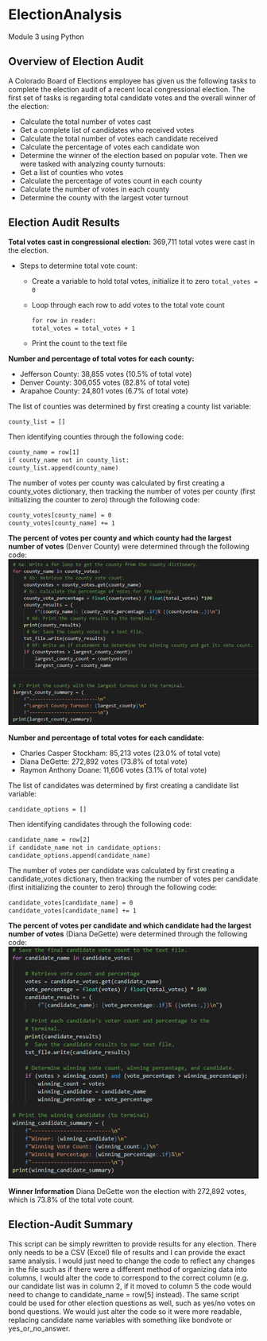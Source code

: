 # ElectionAnalysis
Module 3 using Python
## Overview of Election Audit
A Colorado Board of Elections employee has given us the following tasks to complete the election audit of a recent local congressional election. The first set of tasks is regarding total candidate votes and the overall winner of the election:
   - Calculate the total number of votes cast
   - Get a complete list of candidates who received votes
   - Calculate the total number of votes each candidate received
   - Calculate the percentage of votes each candidate won
   - Determine the winner of the election based on popular vote. 
Then we were tasked with analyzing county turnouts:
   - Get a list of counties who votes
   - Calculate the percentage of votes count in each county
   - Calculate the number of votes in each county
   - Determine the county with the largest voter turnout

## Election Audit Results
**Total votes cast in congressional election:**
369,711 total votes were cast in the election. 
  
   - Steps to determine total vote count:
      - Create a variable to hold total votes, initialize it to zero
            ```
            total_votes = 0
            ```
       - Loop through each row to add votes to the total vote count
     
            ```
            for row in reader:
            total_votes = total_votes + 1
            ```
            
      - Print the count to the text file
            
**Number and percentage of total votes for each county:**
   - Jefferson County: 38,855 votes (10.5% of total vote)
   - Denver County: 306,055 votes (82.8% of total vote)
   - Arapahoe County: 24,801 votes (6.7% of total vote)
   
   The list of counties was determined by first creating a county list variable:
   ```
   county_list = []
   ```
   Then identifying counties through the following code:
   ```
   county_name = row[1]
   if county_name not in county_list:
   county_list.append(county_name)
   ```
   The number of votes per county was calculated by first creating a county_votes dictionary, then tracking the number of votes per county (first initializing the      counter to zero) through the following code:
   ```
   county_votes[county_name] = 0
   county_votes[county_name] += 1
   ```
**The percent of votes per county and which county had the largest number of votes** (Denver County) were determined through the following code:
![Screenshot 2022-04-23 134623.png](https://raw.githubusercontent.com/LaurenDebes/ElectionAnalysis/main/Screenshot%202022-04-23%20134623.png)

**Number and percentage of total votes for each candidate:**
   - Charles Casper Stockham: 85,213 votes (23.0% of total vote)
   - Diana DeGette: 272,892 votes (73.8% of total vote)
   - Raymon Anthony Doane: 11,606 votes (3.1% of total vote)
   
   The list of candidates was determined by first creating a candidate list variable:
   ```
   candidate_options = []
   ```
   Then identifying candidates through the following code:
   ```
   candidate_name = row[2]
   if candidate_name not in candidate_options:
   candidate_options.append(candidate_name)
   ```
   The number of votes per candidate was calculated by first creating a candidate_votes dictionary, then tracking the number of votes per candidate (first  initializing the counter to zero) through the following code:
   ```
   candidate_votes[candidate_name] = 0
   candidate_votes[candidate_name] += 1
   ```
**The percent of votes per candidate and which candidate had the largest number of votes** (Diana DeGette) were determined through the following code:
![candidate_code.png](https://raw.githubusercontent.com/LaurenDebes/ElectionAnalysis/main/candidate_code.png)

**Winner Information**
Diana DeGette won the election with 272,892 votes, which is 73.8% of the total vote count.

## Election-Audit Summary
This script can be simply rewritten to provide results for any election. There only needs to be a CSV (Excel) file of results and I can provide the exact same analysis. I would just need to change the code to reflect any changes in the file such as if there were a different method of organizing data into columns, I would alter the code to correspond to the correct column (e.g. our candidate list was in column 2, if it moved to column 5 the code would need to change to candidate_name = row[5] instead). The same script could be used for other election questions as well, such as yes/no votes on bond questions. We would just alter the code so it were more readable, replacing candidate name variables with something like bondvote or yes_or_no_answer. 
